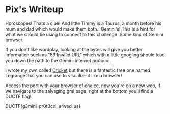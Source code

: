 Pix's Writeup
============

Horoscopes! Thats a clue! And little Timmy is a Taurus, a month before his mum and dad 
which would make them both.. Gemini's!
This is a hint for what we should be using to connect to this challenge. Some kind of Gemini browser.

If you don't like wordplay, looking at the bytes will give you better information such as "59 Invalid URL" which with a little 
googling should lead you down the path to the Gemini internet protocol.

I wrote my own called [Cricket](https://github.com/Pix-xiP/Cricket) but there is a fantastic free one named Legrange that you can use 
to visualize it like a browser!

Access the port with your browser of choice, now you're on a new web, if we navigate to the salvaging.gmi page, right at the bottom you'll find a DUCTF flag!

DUCTF{g3mini_pr0t0col_s4ved_us}
